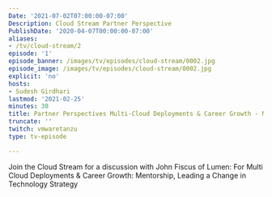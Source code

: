 ```yaml
---
Date: '2021-07-02T07:00:00-07:00'
Description: Cloud Stream Partner Perspective
PublishDate: '2020-04-07T00:00:00-07:00'
aliases:
- /tv/cloud-stream/2
episode: '1'
episode_banner: /images/tv/episodes/cloud-stream/0002.jpg
episode_image: /images/tv/episodes/cloud-stream/0002.jpg
explicit: 'no'
hosts:
- Sudesh Girdhari
lastmod: '2021-02-25'
minutes: 30
title: Partner Perspectives Multi-Cloud Deployments & Career Growth - Mentorship, Leading a Change in Technology Strategy
truncate: ''
twitch: vmwaretanzu
type: tv-episode

---
```

Join the Cloud Stream for a discussion with John Fiscus of Lumen: For Multi Cloud Deployments & Career Growth: Mentorship, Leading a Change in Technology Strategy